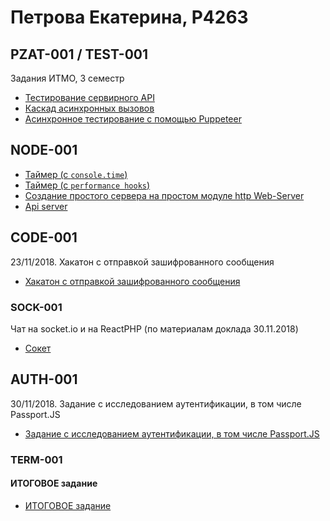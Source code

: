 # Петрова Екатерина, P4263
## PZAT-001 / TEST-001

 Задания ИТМО, 3 семестр 
- [Тестирование сервирного API](070918/test)
- [Каскад асинхронных вызовов](070918/2)
- [Асинхронное тестирование с помощью Puppeteer](070918/3)

## NODE-001

- [Таймер (с `console.time`)](1409/task1/part1)
- [Таймер (с `performance hooks`)](1409/task1/part2)
- [Создание простого сервера на простом модуле http
Web-Server](1409/task2/part1)
- [Api server](1409/task2/part2)

## CODE-001

23/11/2018. Хакатон с отправкой зашифрованного сообщения
- [Хакатон с отправкой зашифрованного сообщения](rsa)

### SOCK-001
Чат на socket.io и на ReactPHP (по материалам доклада 30.11.2018)
 - [Сокет](socket)
 
## AUTH-001

30/11/2018. Задание с исследованием аутентификации, в том числе Passport.JS
- [Задание с исследованием аутентификации, в том числе Passport.JS](auth)

### TERM-001
#### ИТОГОВОЕ задание 

- [ИТОГОВОЕ задание ]()

